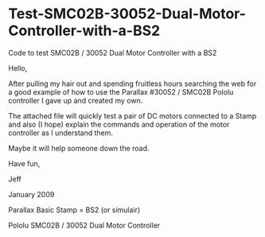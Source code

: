 # Test-SMC02B-30052-Dual-Motor-Controller-with-a-BS2
Code to test SMC02B / 30052 Dual Motor Controller with a BS2

Hello,

After pulling my hair out and spending fruitless hours searching the web for a good example of how to use the Parallax #30052 / SMC02B Pololu controller I gave up and created my own.

The attached file will quickly test a pair of DC motors connected to a Stamp and also (I hope) explain the commands and operation of the motor controller as I understand them.

Maybe it will help someone down the road.

Have fun,

Jeff

January 2009

Parallax Basic Stamp = BS2 (or simulair)

Pololu SMC02B / 30052 Dual Motor Controller
